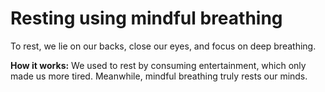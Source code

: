 # Resting using mindful breathing  

To rest, we lie on our backs, close our eyes, and focus on deep breathing.  

**How it works:** We used to rest by consuming entertainment, which only made us more tired. Meanwhile, mindful breathing truly rests our minds.  
